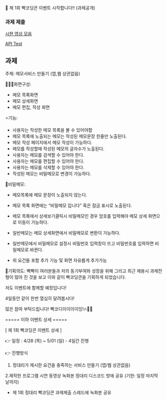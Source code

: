 🎉 제 1회 빡코딩콘 이벤트 시작합니다!! (과제공개)



### 과제 제출

[시현 영상 모음](https://sugared-ant-026.notion.site/8124a8ae6cff42ff8eafa047f939ca6e)

[API Test](https://sugared-ant-026.notion.site/API-e9ce58fff82b44d49e4b76bfd269dccd)

## 과제 ##

주제: 메모서비스 만들기 (앱,웹 상관없음)

👩🏼‍💻화면구성:
- 메모 목록화면
- 메모 상세화면
- 메모 편집, 작성 화면

⭐️기능:
- 사용자는 작성한 메모 목록을 볼 수 있어야함
- 메모 목록에 노출되는 메모는 작성된 메모문장 한줄만 노출된다.
- 메모 작성 페이지에서 메모 작성이 가능하다.
- 메모를 작성할때 작성된 메모의 글자수가 노출된다.
- 사용자는 메모를 검색할 수 있어야 한다.
- 사용자는 메모를 편집할 수 있어야 한다.
- 사용자는 메모를 삭제할 수 있어야 한다.
- 작성된 메모는 비밀메모로 변경이 가능하다.

🔐비밀메모:
- 메모목록에 메모 문장이 노출되지 않는다.
- 메모 목록 화면에는 “비밀메모 입니다” 혹은 잠금 표시로 노출된다.
- 메모 목록에서 상세보기클릭시 비밀메모인 경우 암호를 입력해야 메모 상세 화면으로 이동이 가능하다.
- 일반메모는 메모 상세화면에서 비밀메모로 변환이 가능하다.
- 일반메모에서 비밀메모로 설정시 비밀번호 입력창이 뜨고 비밀번호를 입력하면 비밀메모로 바뀐다.

- 위 요건들 포함 추가 기능 및 화면 자유롭게 추가가능


💬기획의도:
빡빡이 여러분들과 저의 동기부여와 성장을 위해 그리고 최근 채용시 과제전형이 많아 진 것을 보고 이와 같이 빡코딩콘을 기획하게 되었습니다.

저도 이벤트에 함께할 예정입니다!

4일동안 같이 한번 열심히 달려봅시다!

많은 참여 부탁드립니다! 빡코디이이이이잉!🔥👨‍💻


===== 이하 이벤트 상세 =====

[ 제 1회 빡코딩콘 이벤트 상세 ]

👉 일정 : 4/28 (목) ~ 5/01 (일)  - 4일간 진행

👉 진행방식
1. 정대리가 제시한 요건을 충족하는 서비스 만들기 (앱/웹 상관없음)

2.제작한 프로그램 시연 동영상 녹화본 정대리 디스코드 방에 공유 (기한: 일정 마지막 날까지)
- 제 1회 정대리 빡코딩콘 과제제출 스레드에 녹화본 공유